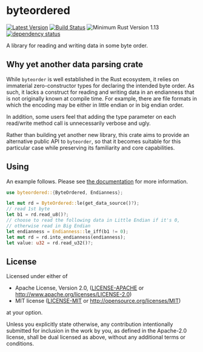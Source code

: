 # byteordered

[![Latest Version](https://img.shields.io/crates/v/byteordered.svg)](https://crates.io/crates/byteordered) [![Build Status](https://travis-ci.org/Enet4/byteordered.svg?branch=master)](https://travis-ci.org/Enet4/byteordered) ![Minimum Rust Version 1.13](https://img.shields.io/badge/Minimum%20Rust%20Version-1.13-brightgreen.svg) [![dependency status](https://deps.rs/repo/github/Enet4/byteordered/status.svg)](https://deps.rs/repo/github/Enet4/byteordered)

A library for reading and writing data in some byte order.

## Why yet another data parsing crate

While `byteorder` is well established in the Rust ecosystem, it relies on immaterial zero-constructor types for declaring the intended byte order. As such, it lacks a construct for reading and writing data in an endianness that is not originally known at compile time. For example, there are file formats in which the encoding may be either in little endian or in big endian order.

In addition, some users feel that adding the type parameter on each read/write method call is unnecessarily verbose and ugly.

Rather than building yet another new library, this crate aims to provide an alternative public API to `byteorder`, so that it becomes suitable for this particular case while preserving its familiarity and core capabilities.

## Using

An example follows. Please see [the documentation](https://docs.rs/byteordered) for more information.

```rust
use byteordered::{ByteOrdered, Endianness};

let mut rd = ByteOrdered::le(get_data_source()?);
// read 1st byte
let b1 = rd.read_u8()?;
// choose to read the following data in Little Endian if it's 0,
// otherwise read in Big Endian
let endianness = Endianness::le_iff(b1 != 0);
let mut rd = rd.into_endianness(endianness);
let value: u32 = rd.read_u32()?;
```

## License

Licensed under either of

* Apache License, Version 2.0, ([LICENSE-APACHE](LICENSE-APACHE) or <http://www.apache.org/licenses/LICENSE-2.0>)
* MIT license ([LICENSE-MIT](LICENSE-MIT) or <http://opensource.org/licenses/MIT>)

at your option.

Unless you explicitly state otherwise, any contribution intentionally submitted
for inclusion in the work by you, as defined in the Apache-2.0 license, shall be dual licensed as above, without any
additional terms or conditions.
